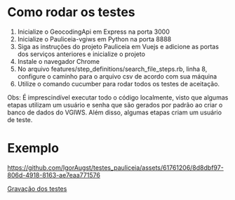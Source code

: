 # Como rodar os testes

1. Inicialize o GeocodingApi em Express na porta 3000
2. Inicialize o Pauliceia-vgiws em Python na porta 8888
3. Siga as instruções do projeto Pauliceia em Vuejs e adicione as portas dos serviços anteriores e inicialize o projeto
4. Instale o navegador Chrome
5. No arquivo features/step_definitions/search_file_steps.rb, linha 8, configure o caminho para o arquivo csv de acordo com sua máquina
6. Utilize o comando cucumber para rodar todos os testes de aceitação.

Obs: É imprescindível executar todo o código localmente, visto que algumas etapas utilizam um usuário e senha que são gerados por padrão ao criar o banco de dados do VGIWS. Além disso, algumas etapas criam um usuário de teste.

# Exemplo

https://github.com/IgorAugst/testes_pauliceia/assets/61761206/8d8dbf97-806d-4918-8163-ae7eaa771576

[Gravação dos testes](https://github.com/IgorAugst/testes_pauliceia/blob/main/media/gravacao_completa.mp4)
